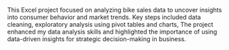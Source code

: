 This Excel project focused on analyzing bike sales data to uncover insights into consumer behavior and market trends. Key steps included data cleaning, exploratory analysis using pivot tables and charts,
The project enhanced my data analysis skills and highlighted the importance of using data-driven insights for strategic decision-making in business.



